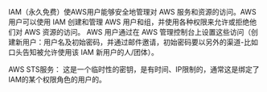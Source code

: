 IAM（永久免费）使AWS用户能够安全地管理对 AWS 服务和资源的访问。AWS用户可以使用 IAM 创建和管理 AWS 用户和组，并使用各种权限来允许或拒绝他们对 AWS 资源的访问。 
AWS 用户通过在 AWS 管理控制台上设置这些访问（创建新用户：用户名及初始密码，并通过邮件邀请，初始密码要以另外的渠道-比如口头告知被允许使用该 IAM 新用户的人/团体）。

AWS STS服务：
这是一个临时性的密钥，是有时间、IP限制的，通常这是绑定了IAM的某个权限角色的用户的。